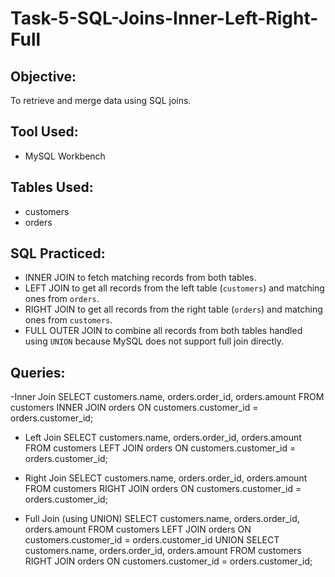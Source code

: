 # Task-5-SQL-Joins-Inner-Left-Right-Full
## Objective:
To retrieve and merge data using SQL joins.

## Tool Used:
- MySQL Workbench

## Tables Used:
- customers
- orders

## SQL Practiced:
- INNER JOIN to fetch matching records from both tables.
- LEFT JOIN to get all records from the left table (`customers`) and matching ones from `orders`.
- RIGHT JOIN to get all records from the right table (`orders`) and matching ones from `customers`.
- FULL OUTER JOIN to combine all records from both tables handled using `UNION` because MySQL does not support full join directly.

## Queries:
-Inner Join
SELECT customers.name, orders.order_id, orders.amount FROM customers INNER JOIN orders ON customers.customer_id = orders.customer_id;

- Left Join
SELECT customers.name, orders.order_id, orders.amount FROM customers LEFT JOIN orders ON customers.customer_id = orders.customer_id;

- Right Join 
SELECT customers.name, orders.order_id, orders.amount FROM customers RIGHT JOIN orders ON customers.customer_id = orders.customer_id;

- Full Join (using UNION)
SELECT customers.name, orders.order_id, orders.amount FROM customers LEFT JOIN orders ON customers.customer_id = orders.customer_id
UNION
SELECT customers.name, orders.order_id, orders.amount FROM customers RIGHT JOIN orders ON customers.customer_id = orders.customer_id;
